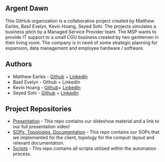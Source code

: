 ## Argent Dawn

This GitHub organization is a collaborative project created by Matthew Earles, Basil Evelyn, Kevin Hoang, Seyed Sohi. The projects simulates a business pitch by a Managed Service Provider team. The MSP wants to provide IT support to a small 
 CGU business created by two gentlemen in their living room. The company is in need of some strategic planning for expansion, data management and employee hardware / software.

## Authors

* Matthew Earles - [Github](https://github.com/Matt01965) + [LinkedIn](www.linkedin.com/in/matthew-earles) 
* Basil Evelyn - Github + LinkedIn
* Kevin Hoang - [Github](https://github.com/KevinVanHoang)+ [LinkedIn](https://www.linkedin.com/in/kevinvanhoang/)
* Seyed Sohi - [Github](https://github.com/armoon1) + [LinkedIn](http://www.linkedin.com/in/seyed-sohi)

## Project Repositories

* [Presentation](https://github.com/Argent-Daw/Presentation) - This repo contains our slideshow material and a link to our full presentation video!
* [SOPs, Topologies, Documentation](https://github.com/Argent-Daw/SOP-Topologies-Documentation) - This repo contains our SOPs that we implemented for the client, topology for the computr layout and relevant documentation.
* [Scripts](https://github.com/Argent-Daw/Scripts) - This repo contains all scripts utilized within the automation process.

  
